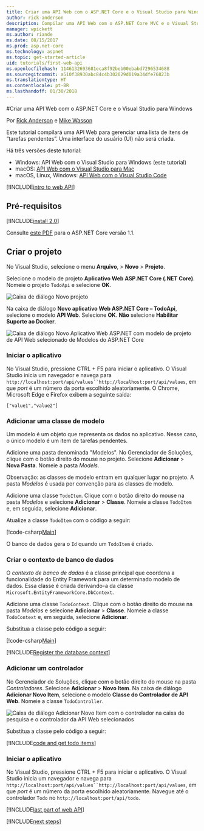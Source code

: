 ```yaml
---
title: Criar uma API Web com o ASP.NET Core e o Visual Studio para Windows
author: rick-anderson
description: Compilar uma API Web com o ASP.NET Core MVC e o Visual Studio para Windows
manager: wpickett
ms.author: riande
ms.date: 08/15/2017
ms.prod: asp.net-core
ms.technology: aspnet
ms.topic: get-started-article
uid: tutorials/first-web-api
ms.openlocfilehash: 1146132693681eca8f92beb00ebabd7296534688
ms.sourcegitcommit: a510f38930abc84c4b302029d019a34dfe76823b
ms.translationtype: HT
ms.contentlocale: pt-BR
ms.lasthandoff: 01/30/2018
---
```

#<a name="create-a-web-api-with-aspnet-core-and-visual-studio-for-windows"></a>Criar uma API Web com o ASP.NET Core e o Visual Studio para Windows

Por [Rick Anderson](https://twitter.com/RickAndMSFT) e [Mike Wasson](https://github.com/mikewasson)

Este tutorial compilará uma API Web para gerenciar uma lista de itens de “tarefas pendentes”. Uma interface do usuário (UI) não será criada.

Há três versões deste tutorial:

* Windows: API Web com o Visual Studio para Windows (este tutorial)
* macOS: [API Web com o Visual Studio para Mac](xref:tutorials/first-web-api-mac)
* macOS, Linux, Windows: [API Web com o Visual Studio Code](xref:tutorials/web-api-vsc)

<!-- WARNING: The code AND images in this doc are used by uid: tutorials/web-api-vsc, tutorials/first-web-api-mac and tutorials/first-web-api. If you change any code/images in this tutorial, update uid: tutorials/web-api-vsc -->

[!INCLUDE[intro to web API](../includes/webApi/intro.md)]

## <a name="prerequisites"></a>Pré-requisitos

[!INCLUDE[install 2.0](../includes/install2.0.md)]

Consulte [este PDF](https://github.com/aspnet/Docs/blob/master/aspnetcore/tutorials/first-web-api/_static/_webAPI.pdf) para o ASP.NET Core versão 1.1.

## <a name="create-the-project"></a>Criar o projeto

No Visual Studio, selecione o menu **Arquivo**, > **Novo** > **Projeto**.

Selecione o modelo de projeto **Aplicativo Web ASP.NET Core (.NET Core)**. Nomeie o projeto `TodoApi` e selecione **OK**.

![Caixa de diálogo Novo projeto](first-web-api/_static/new-project.png)

Na caixa de diálogo **Novo aplicativo Web ASP.NET Core – TodoApi**, selecione o modelo **API Web**. Selecione **OK**. **Não** selecione **Habilitar Suporte ao Docker**.

![Caixa de diálogo Novo Aplicativo Web ASP.NET com modelo de projeto de API Web selecionado de Modelos do ASP.NET Core](first-web-api/_static/web-api-project.png)

### <a name="launch-the-app"></a>Iniciar o aplicativo

No Visual Studio, pressione CTRL + F5 para iniciar o aplicativo. O Visual Studio inicia um navegador e navega para `http://localhost:port/api/values``http://localhost:port/api/values`, em que *port* é um número da porta escolhido aleatoriamente. O Chrome, Microsoft Edge e Firefox exibem a seguinte saída:

```
["value1","value2"]
```

### <a name="add-a-model-class"></a>Adicionar uma classe de modelo

Um modelo é um objeto que representa os dados no aplicativo. Nesse caso, o único modelo é um item de tarefas pendentes.

Adicione uma pasta denominada "Modelos". No Gerenciador de Soluções, clique com o botão direito do mouse no projeto. Selecione **Adicionar** > **Nova Pasta**. Nomeie a pasta *Models*.

Observação: as classes de modelo entram em qualquer lugar no projeto. A pasta *Modelos* é usada por convenção para as classes de modelo.

Adicione uma classe `TodoItem`. Clique com o botão direito do mouse na pasta *Modelos* e selecione **Adicionar** > **Classe**. Nomeie a classe `TodoItem` e, em seguida, selecione **Adicionar**.

Atualize a classe `TodoItem` com o código a seguir:

[!code-csharp[Main](first-web-api/sample/TodoApi/Models/TodoItem.cs)]

O banco de dados gera o `Id` quando um `TodoItem` é criado.

### <a name="create-the-database-context"></a>Criar o contexto de banco de dados

O *contexto de banco de dados* é a classe principal que coordena a funcionalidade do Entity Framework para um determinado modelo de dados. Essa classe é criada derivando-a da classe `Microsoft.EntityFrameworkCore.DbContext`.

Adicione uma classe `TodoContext`. Clique com o botão direito do mouse na pasta *Modelos* e selecione **Adicionar** > **Classe**. Nomeie a classe `TodoContext` e, em seguida, selecione **Adicionar**.

Substitua a classe pelo código a seguir:

[!code-csharp[Main](first-web-api/sample/TodoApi/Models/TodoContext.cs)]

[!INCLUDE[Register the database context](../includes/webApi/register_dbContext.md)]

### <a name="add-a-controller"></a>Adicionar um controlador

No Gerenciador de Soluções, clique com o botão direito do mouse na pasta *Controladores*. Selecione **Adicionar** > **Novo Item**. Na caixa de diálogo **Adicionar Novo Item**, selecione o modelo **Classe do Controlador de API Web**. Nomeie a classe `TodoController`.

![Caixa de diálogo Adicionar Novo Item com o controlador na caixa de pesquisa e o controlador da API Web selecionados](first-web-api/_static/new_controller.png)

Substitua a classe pelo código a seguir:

[!INCLUDE[code and get todo items](../includes/webApi/getTodoItems.md)]

### <a name="launch-the-app"></a>Iniciar o aplicativo

No Visual Studio, pressione CTRL + F5 para iniciar o aplicativo. O Visual Studio inicia um navegador e navega para `http://localhost:port/api/values``http://localhost:port/api/values`, em que *port* é um número da porta escolhido aleatoriamente. Navegue até o controlador `Todo` no `http://localhost:port/api/todo`.

[!INCLUDE[last part of web API](../includes/webApi/end.md)]

[!INCLUDE[next steps](../includes/webApi/next.md)]

